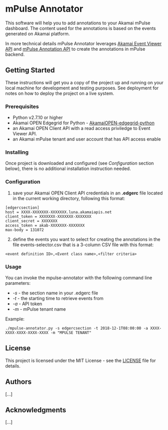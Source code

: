# mPulse Annotator

This software will help you to add annotations to your Akamai mPulse dashboard. 
The content used for the annotations is based on the events generated on Akamai platform.

In more technical details mPulse Annotator leverages 
[Akamai Event Viewer API](https://developer.akamai.com/api/core_features/event_viewer/v1.html) 
and [mPulse Annotation API](https://developer.akamai.com/api/web_performance/mpulse_annotations/v1.html) 
to create the annotations in mPulse backend.

## Getting Started

These instructions will get you a copy of the project up and running on your local machine for development and testing purposes. 
See deployment for notes on how to deploy the project on a live system.

### Prerequisites

* Python v2.7.10 or higher
* Akamai OPEN Edgegrid for Python - [AkamaiOPEN-edgegrid-python](https://github.com/akamai/AkamaiOPEN-edgegrid-python)
* an Akamai OPEN Client API with a read access priviledge to Event Viewer API. 
* an Akamai mPulse tenant and user account that has API access enable

### Installing

Once project is downloaded and configured (see *Configuration* section below), there is no additional installation instruction needed.

### Configuration

1. save your Akamai OPEN Client API credentials in an **.edgerc** file located in the current working directory, following this format:

```
[edgercsection]
host = XXXX-XXXXXXX-XXXXXXX.luna.akamaiapis.net
client_token = XXXXXXX-XXXXXXX-XXXXXXX
client_secret = XXXXXXX
access_token = akab-XXXXXXX-XXXXXXX 
max-body = 131072
```

2. define the events you want to select for creating the annotations in the file events-selector.csv that is a 3-column CSV file with this format:

```
<event definition ID>,<Event class name>,<filter criteria>
```

### Usage

You can invoke the mpulse-annotator with the following command line parameters:

* *-s* - the section name in your .edgerc file
* *-t* - the starting time to retrieve events from
* *-a* - API token
* *-m* - mPulse tenant name

Example:

```
./mpulse-annotator.py -s edgercsection -t 2018-12-1T08:00:00 -a XXXX-XXXX-XXXX-XXXX-XXXX -m "MPULSE TENANT"
```


## License

This project is licensed under the MIT License - see the [LICENSE](LICENSE) file for details.

## Authors

[...]

## Acknowledgments

[...]

